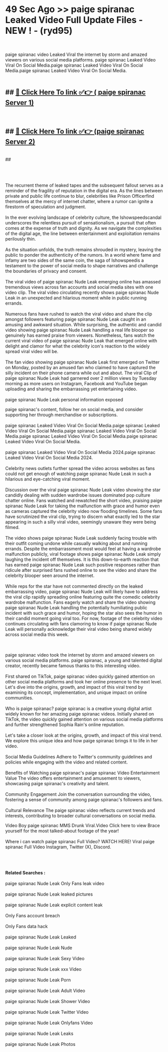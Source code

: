 # 49 Sec Ago >> paige spiranac Leaked Video Full Update Files - NEW ! - (ryd95) <br>
<br>

paige spiranac video Leaked Viral the internet by storm and amazed viewers on various social media platforms. paige spiranac Leaked Video Viral On Social Media.paige spiranac Leaked Video Viral On Social Media.paige spiranac Leaked Video Viral On Social Media.<br>
 <br>

## ##  <a href="https://clipsfans.site?title=paige_spiranac&ref=gitt">🔴 Click Here To link ✅👉 ( paige spiranac Server 1)</a><br>
  <br>

##  ##  <a href="https://clipsfans.site?title=paige_spiranac&ref=gitt">🔴 Click Here To link ✅👉 (paige spiranac  Server 2)</a><br>
  <br>
  ##


  <br>

  <br>

<br><br>
The recurrent theme of leaked tapes and the subsequent fallout serves as a reminder of the fragility of reputation in the digital era. As the lines between private and public life continue to blur, celebrities like Prison Officerfind themselves at the mercy of internet chatter, where a rumor can ignite a firestorm of speculation and judgment.
<br><br>
In the ever evolving landscape of celebrity culture, the Ishowspeedscandal underscores the relentless pursuit of sensationalism, a pursuit that often comes at the expense of truth and dignity. As we navigate the complexities of the digital age, the line between entertainment and exploitation remains perilously thin.
<br><br>
As the situation unfolds, the truth remains shrouded in mystery, leaving the public to ponder the authenticity of the rumors. In a world where fame and infamy are two sides of the same coin, the saga of Ishowspeedis a testament to the power of social media to shape narratives and challenge the boundaries of privacy and consent.
<br><br>
The viral video of paige spiranac Nude Leak emerging online has amassed tremendous views across fan accounts and social media sites with one video clip. The viral video circulating recently shows paige spiranac Nude Leak in an unexpected and hilarious moment while in public running errands.
<br><br>
Numerous fans have rushed to watch the viral video and share the clip amongst followers featuring paige spiranac Nude Leak caught in an amusing and awkward situation. While surprising, the authentic and candid video showing paige spiranac Nude Leak handling a real life blooper so genuinely has earned praise from viewers. Nonetheless, fans watch the current viral video of paige spiranac Nude Leak that emerged online with delight and clamor for what the celebrity icon's reaction to the widely spread viral video will be.
<br><br>
The fan video showing paige spiranac Nude Leak first emerged on Twitter on Monday, posted by an amused fan who claimed to have captured the silly incident on their phone camera while out and about. The viral Clip of paige spiranac Nude Leak had garnered over 2 million views by Tuesday morning as more users on Instagram, Facebook and YouTube began uploading and sharing the embarrassing yet entertaining video.
<br><br>
paige spiranac Nude Leak personal information exposed


paige spiranac's content, follow her on social media, and consider supporting her through merchandise or subscriptions.
<br><br>
paige spiranac Leaked Video Viral On Social Media.paige spiranac Leaked Video Viral On Social Media.paige spiranac Leaked Video Viral On Social Media.paige spiranac Leaked Video Viral On Social Media.paige spiranac Leaked Video Viral On Social Media.
<br><br>
paige spiranac Leaked Video Viral On Social Media 2024.paige spiranac Leaked Video Viral On Social Media 2024.
<br><br>
Celebrity news outlets further spread the video across websites as fans could not get enough of watching paige spiranac Nude Leak in such a hilarious and eye-catching viral moment.
<br><br>
Discussion over the viral paige spiranac Nude Leak video showing the star candidly dealing with sudden wardrobe issues dominated pop culture chatter online. Fans watched and rewatched the short video, praising paige spiranac Nude Leak for taking the malfunction with grace and humor even as cameras captured the celebrity video now flooding timelines. Some fans have scrutinized the viral clip, trying to discern what exactly led to the star appearing in such a silly viral video, seemingly unaware they were being filmed.
<br><br>
The video shows paige spiranac Nude Leak suddenly facing trouble with their outfit coming undone while casually walking about and running errands. Despite the embarrassment most would feel at having a wardrobe malfunction publicly, viral footage shows paige spiranac Nude Leak simply laughing the incident off themselves. It is this down-to-earth reaction that has earned paige spiranac Nude Leak such positive responses rather than ridicule after surprised fans rushed online to see the video and share the celebrity blooper seen around the internet.
<br><br>
While reps for the star have not commented directly on the leaked embarrassing video, paige spiranac Nude Leak will likely have to address the viral clip rapidly spreading online featuring quite the comedic celebrity wardrobe malfunction. Fans eagerly watch and share the video showing paige spiranac Nude Leak handling the potentially humiliating public incident with such grace and humor, hoping the star also sees the humor in their candid moment going viral too. For now, footage of the celebrity video continues circulating with fans clamoring to know if paige spiranac Nude Leak will personally acknowledge their viral video being shared widely across social media this week.


<br><br>
paige spiranac video took the internet by storm and amazed viewers on various social media platforms. paige spiranac, a young and talented digital creator, recently became famous thanks to this interesting video.
<br><br>
First shared on TikTok, paige spiranac video quickly gained attention on other social media platforms and took her online presence to the next level. Let's dive into the origins, growth, and impact of this viral trend by examining its concept, implementation, and unique impact on online communities.
<br><br>
Who is paige spiranac? paige spiranac is a creative young digital artist widely known for her amazing paige spiranac videos. Initially shared on TikTok, the video quickly gained attention on various social media platforms and further strengthened Sophia Rain's online reputation.
<br><br>
Let's take a closer look at the origins, growth, and impact of this viral trend. We explore this unique idea and how paige spiranac brings it to life in her video.
<br><br>
Social Media Guidelines Adhere to Twitter's community guidelines and policies while engaging with the video and related content.
<br><br>
Benefits of Watching paige spiranac's paige spiranac Video Entertainment Value The video offers entertainment and amusement to viewers, showcasing paige spiranac's creativity and talent.
<br><br>
Community Engagement Join the conversation surrounding the video, fostering a sense of community among paige spiranac's followers and fans.
<br><br>
Cultural Relevance The paige spiranac video reflects current trends and interests, contributing to broader cultural conversations on social media.

Video Boy paige spiranac MMS Drunk Viral.Video Click here to view Brace yourself for the most talked-about footage of the year!
<br><br>
Where i can watch paige spiranac Full Video? WATCH HERE! Viral paige spiranac Full Video Instagram, Twitter (X), Discord.
<br><br>

<br><br>
<strong>Related Searches :</strong>
<br><br>
paige spiranac Nude Leak Only Fans leak video
<br><br>
paige spiranac Nude Leak leaked pictures
<br><br>
paige spiranac Nude Leak explicit content leak
<br><br>
Only Fans account breach
<br><br>
Only Fans data hack
<br><br>
paige spiranac Nude Leak Leaked
<br><br>
paige spiranac Nude Leak Nude
<br><br>
paige spiranac Nude Leak Sexy Video
<br><br>
paige spiranac Nude Leak xxx Video
<br><br>
paige spiranac Nude Leak Porn
<br><br>
paige spiranac Nude Leak Adult Video
<br><br>
paige spiranac Nude Leak Shower Video
<br><br>
paige spiranac Nude Leak Twitter Video
<br><br>
paige spiranac Nude Leak Onlyfans Video
<br><br>
paige spiranac Nude Leak Leaks
<br><br>
paige spiranac Nude Leak Photos